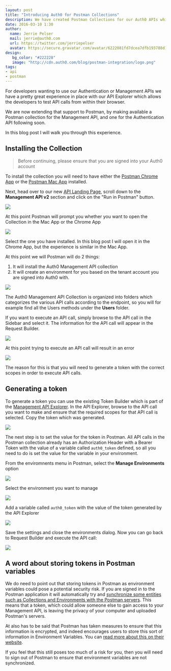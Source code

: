 ```yaml
---
layout: post
title: "Introducing Auth0 for Postman Collections"
description: We have created Postman Collections for our Auth0 APIs which allows you to easily test API calls from within Postman
date: 2016-03-10 1:30
author:
  name: Jerrie Pelser
  mail: jerrie@auth0.com
  url: https://twitter.com/jerriepelser
  avatar: https://secure.gravatar.com/avatar/6222081fd7dcea7dfb193788d138c457?s=60
design: 
   bg_color: "#222228"
   image: "http://cdn.auth0.com/blog/postman-integration/logo.png"
tags: 
- api
- postman
---
```



For developers wanting to use our Authentication or Management APIs we have a pretty great experience in place with our API Explorer which allows the developers to test API calls from within their browser. 

We are now extending that support to Postman, by making available a Postman collection for the Management API, and one for the Authentication API following soon.

In this blog post I will walk you through this experience.

## Installing the Collection

> Before continuing, please ensure that you are signed into your Auth0 account

To install the collection you will need to have either the [Postman Chrome App](https://chrome.google.com/webstore/detail/postman/fhbjgbiflinjbdggehcddcbncdddomop) or the [Postman Mac App](https://chrome.google.com/webstore/detail/postman/fhbjgbiflinjbdggehcddcbncdddomop) installed.

Next, head over to our new [API Landing Page](https://auth0.com/docs/api/info), scroll down to the **Management API v2** section and click on the "Run in Postman" button.

![](http://cdn.auth0.com/blog/postman-integration/auth0-api-landing.png)

At this point Postman will prompt you whether you want to open the Collection in the Mac App or the Chrome App

![](http://cdn.auth0.com/blog/postman-integration/postman-open-with-dialog.png)

Select the one you have installed. In this blog post I will open it in the Chrome App, but the experience is similar in the Mac App.

At this point we will Postman will do 2 things:

1. It will install the Auth0 Management API collection
2. It will create an environment for you based on the tenant account you are signed into Auth0 with.

![](http://cdn.auth0.com/blog/postman-integration/collection-post-install.png)

The Auth0 Management API Collection is organized into folders which categorizes the various API calls according to the endpoint, so you will for example find all the Users methods under the **Users** folder.

If you want to execute an API call, simply browse to the API call in the Sidebar and select it. The information for the API call will appear in the Request Builder.

![](http://cdn.auth0.com/blog/postman-integration/api-call-selected.png)

At this point trying to execute an API call will result in an error

![](http://cdn.auth0.com/blog/postman-integration/api-error.png)

The reason for this is that you will need to generate a token with the correct scopes in order to execute API calls.

## Generating a token

To generate a token you can use the existing Token Builder which is part of the [Management API Explorer](https://auth0.com/docs/api/v2). In the API Explorer, browse to the API call you want to make and ensure that the required scopes for that API call is selected. Copy the token which was generated.

![](http://cdn.auth0.com/blog/postman-integration/generate-token.png)

The next step is to set the value for the token in Postman. All API calls in the Postman collection already has an Authorization Header with a Bearer Token with the value of a variable called `auth0_token` defined, so all you need to do is set the value for the variable in your environment.

From the enviromnents menu in Postman, select the **Manage Environments** option

![](http://cdn.auth0.com/blog/postman-integration/environments-menu.png)

Select the environment you want to manage

![](http://cdn.auth0.com/blog/postman-integration/manage-environments.png)

Add a variable called `auth0_token` with the value of the token generated by the API Explorer

![](http://cdn.auth0.com/blog/postman-integration/add-token-variable.png)

Save the settings and close the environments dialog. Now you can go back to Request Builder and execute the API call:

![](http://cdn.auth0.com/blog/postman-integration/execute-api-method.png)

## A word about storing tokens in Postman variables

We do need to point out that storing tokens in Postman as environment variables could pose a potential security risk.  If you are signed in to the Postman application it will automatically try and [synchronize some entities such as Collections and Environments with the Postman servers](https://www.getpostman.com/docs/sync_overview). This means that a token, which could allow someone else to gain access to your Management API, is leaving the privacy of your computer and uploaded Postman's servers.

At also has to be said that Postman has taken measures to ensure that this information is encrypted, and indeed encourages users to store this sort of information in Environment Variables. You can [read more about this on their website](https://www.getpostman.com/docs/security).

If you feel that this still poses too much of a risk for you, then you will need to sign out of Postman to ensure that environment variables are not synchronized.